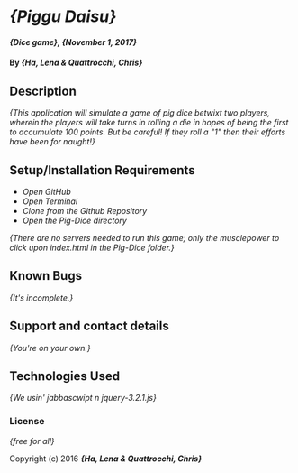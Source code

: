 # _{Piggu Daisu}_

#### _{Dice game}, {November 1, 2017}_

#### By _**{Ha, Lena & Quattrocchi, Chris}**_

## Description

_{This application will simulate a game of pig dice betwixt two players, wherein the players will take turns in rolling a die in hopes of being the first to accumulate 100 points.  But be careful!  If they roll a "1" then their efforts have been for naught!}_

## Setup/Installation Requirements

* _Open GitHub_
* _Open Terminal_
* _Clone from the Github Repository_
* _Open the Pig-Dice directory_

_{There are no servers needed to run this game; only the musclepower to click upon index.html in the Pig-Dice folder.}_

## Known Bugs

_{It's incomplete.}_

## Support and contact details

_{You're on your own.}_

## Technologies Used

_{We usin' jabbascwipt n jquery-3.2.1.js}_

### License

*{free for all}*

Copyright (c) 2016 **_{Ha, Lena & Quattrocchi, Chris}_**
